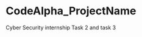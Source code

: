 # CodeAlpha_ProjectName
Cyber Security internship Task 2 and task 3                                                                                                                                                             
